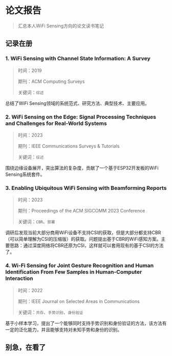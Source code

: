 # 论文报告

> 汇总本人WiFi Sensing方向的论文读书笔记

## 记录在册

### 1. WiFi Sensing with Channel State Information: A Survey

> 时间：2019
> 
> 期刊：ACM Computing Surveys
>
> 关键词：`综述`

总结了WiFi Sensing领域的系统范式、研究方法、典型技术、主要应用。

### 2. WiFi Sensing on the Edge: Signal Processing Techniques and Challenges for Real-World Systems

> 时间：2023
>
> 期刊：IEEE Communications Surveys & Tutorials
>
> 关键词：`综述`

围绕边缘设备展开，突出算法的复杂度，贡献了一个基于ESP32开发板的WiFi Sensing系统套件。

### 3. Enabling Ubiquitous WiFi Sensing with Beamforming Reports

> 时间：2023
>
> 期刊：Proceedings of the ACM SIGCOMM 2023 Conference
>
> 关键词：`CBR`、`部署`

调研后发现当前大部分商用WiFi设备不支持CSI的获取，但是大部分都支持CBR（可以简单理解为CSI的压缩版）的获取。问题提出基于CBR的WiFi感知方案。主要思路：通过深度网络将CBR还原为CSI，这样就可以套用现有的基于CSI的方法了。

### 4. Wi-Fi Sensing for Joint Gesture Recognition and Human Identification From Few Samples in Human-Computer Interaction

> 时间：2022
>
> 期刊：IEEE Journal on Selected Areas in Communications
>
> 关键词：`共存`、`手势识别`、`身份验证`

基于小样本学习，提出了一个能够同时支持手势识别和身份验证的方法，该方法有一定的泛化能力，并且能够支持对未知手势和身份的识别。

## 别急，在看了

